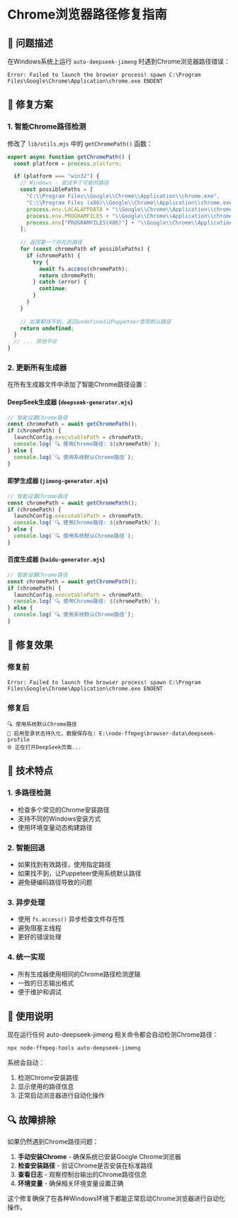 # Chrome浏览器路径修复指南

## 🐛 问题描述
在Windows系统上运行 `auto-deepseek-jimeng` 时遇到Chrome浏览器路径错误：
```
Error: Failed to launch the browser process! spawn C:\Program Files\Google\Chrome\Application\chrome.exe ENOENT
```

## 🔧 修复方案

### 1. **智能Chrome路径检测**
修改了 `lib/utils.mjs` 中的 `getChromePath()` 函数：

```javascript
export async function getChromePath() {
  const platform = process.platform;

  if (platform === "win32") {
    // Windows - 尝试多个可能的路径
    const possiblePaths = [
      "C:\\Program Files\\Google\\Chrome\\Application\\chrome.exe",
      "C:\\Program Files (x86)\\Google\\Chrome\\Application\\chrome.exe",
      process.env.LOCALAPPDATA + "\\Google\\Chrome\\Application\\chrome.exe",
      process.env.PROGRAMFILES + "\\Google\\Chrome\\Application\\chrome.exe",
      process.env["PROGRAMFILES(X86)"] + "\\Google\\Chrome\\Application\\chrome.exe"
    ];
    
    // 返回第一个存在的路径
    for (const chromePath of possiblePaths) {
      if (chromePath) {
        try {
          await fs.access(chromePath);
          return chromePath;
        } catch (error) {
          continue;
        }
      }
    }
    
    // 如果都找不到，返回undefined让Puppeteer使用默认路径
    return undefined;
  }
  // ... 其他平台
}
```

### 2. **更新所有生成器**
在所有生成器文件中添加了智能Chrome路径设置：

#### DeepSeek生成器 (`deepseek-generator.mjs`)
```javascript
// 智能设置Chrome路径
const chromePath = await getChromePath();
if (chromePath) {
  launchConfig.executablePath = chromePath;
  console.log(`🔍 使用Chrome路径: ${chromePath}`);
} else {
  console.log(`🔍 使用系统默认Chrome路径`);
}
```

#### 即梦生成器 (`jimeng-generator.mjs`)
```javascript
// 智能设置Chrome路径
const chromePath = await getChromePath();
if (chromePath) {
  launchConfig.executablePath = chromePath;
  console.log(`🔍 使用Chrome路径: ${chromePath}`);
} else {
  console.log(`🔍 使用系统默认Chrome路径`);
}
```

#### 百度生成器 (`baidu-generator.mjs`)
```javascript
// 智能设置Chrome路径
const chromePath = await getChromePath();
if (chromePath) {
  launchConfig.executablePath = chromePath;
  console.log(`🔍 使用Chrome路径: ${chromePath}`);
} else {
  console.log(`🔍 使用系统默认Chrome路径`);
}
```

## 🎯 修复效果

### 修复前
```
Error: Failed to launch the browser process! spawn C:\Program Files\Google\Chrome\Application\chrome.exe ENOENT
```

### 修复后
```
🔍 使用系统默认Chrome路径
🔐 启用登录状态持久化，数据保存在: E:\node-ffmpeg\browser-data\deepseek-profile
🌐 正在打开DeepSeek页面...
```

## 🚀 技术特点

### 1. **多路径检测**
- 检查多个常见的Chrome安装路径
- 支持不同的Windows安装方式
- 使用环境变量动态构建路径

### 2. **智能回退**
- 如果找到有效路径，使用指定路径
- 如果找不到，让Puppeteer使用系统默认路径
- 避免硬编码路径导致的问题

### 3. **异步处理**
- 使用 `fs.access()` 异步检查文件存在性
- 避免阻塞主线程
- 更好的错误处理

### 4. **统一实现**
- 所有生成器使用相同的Chrome路径检测逻辑
- 一致的日志输出格式
- 便于维护和调试

## 📝 使用说明

现在运行任何 auto-deepseek-jimeng 相关命令都会自动检测Chrome路径：

```bash
npx node-ffmpeg-tools auto-deepseek-jimeng
```

系统会自动：
1. 检测Chrome安装路径
2. 显示使用的路径信息
3. 正常启动浏览器进行自动化操作

## 🔍 故障排除

如果仍然遇到Chrome路径问题：

1. **手动安装Chrome** - 确保系统已安装Google Chrome浏览器
2. **检查安装路径** - 验证Chrome是否安装在标准路径
3. **查看日志** - 观察控制台输出的Chrome路径信息
4. **环境变量** - 确保相关环境变量设置正确

这个修复确保了在各种Windows环境下都能正常启动Chrome浏览器进行自动化操作。
